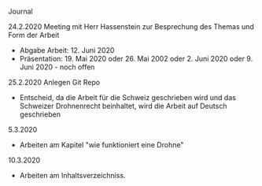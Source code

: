 Journal

24.2.2020
Meeting mit Herr Hassenstein zur Besprechung des Themas und Form der Arbeit
- Abgabe Arbeit: 12. Juni 2020
- Präsentation: 19. Mai 2020  oder 26. Mai 2002  oder 2. Juni 2020 oder 9. Juni 2020 - noch offen

25.2.2020
Anlegen Git Repo
- Entscheid, da die Arbeit für die Schweiz geschrieben wird und das Schweizer Drohnenrecht beinhaltet, wird die Arbeit auf Deutsch geschrieben

5.3.2020
- Arbeiten am Kapitel "wie funktioniert eine Drohne"

10.3.2020
- Arbeiten am Inhaltsverzeichniss.
